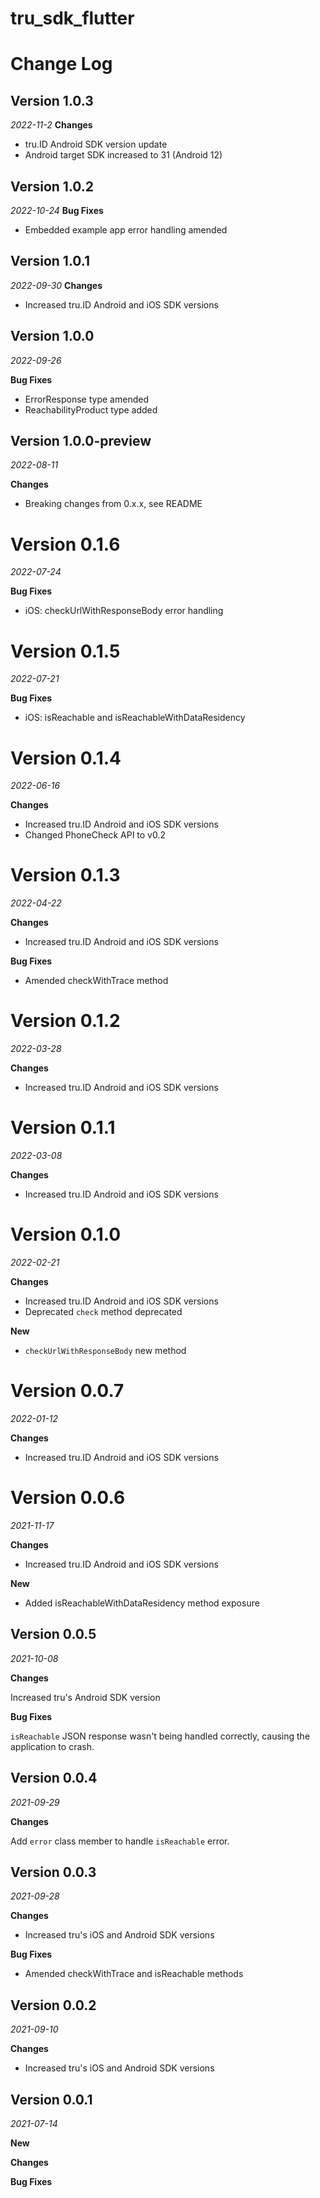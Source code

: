 # tru_sdk_flutter
# Change Log
## Version 1.0.3
_2022-11-2_
**Changes**
- tru.ID Android SDK version update
- Android target SDK increased to 31 (Android 12)

## Version 1.0.2
_2022-10-24_
**Bug Fixes**
- Embedded example app error handling amended

## Version 1.0.1
_2022-09-30_
**Changes**
- Increased tru.ID Android and iOS SDK versions

## Version 1.0.0
_2022-09-26_

**Bug Fixes**
- ErrorResponse type amended
- ReachabilityProduct type added

## Version 1.0.0-preview
_2022-08-11_

**Changes**
- Breaking changes from 0.x.x, see README 

# Version 0.1.6

_2022-07-24_

**Bug Fixes**

- iOS: checkUrlWithResponseBody error handling

# Version 0.1.5

_2022-07-21_

**Bug Fixes**

- iOS: isReachable and isReachableWithDataResidency

# Version 0.1.4

_2022-06-16_

**Changes**

- Increased tru.ID Android and iOS SDK versions
- Changed PhoneCheck API to v0.2

# Version 0.1.3

_2022-04-22_

**Changes**

- Increased tru.ID Android and iOS SDK versions

**Bug Fixes**

- Amended checkWithTrace method

# Version 0.1.2

_2022-03-28_

**Changes**

- Increased tru.ID Android and iOS SDK versions

# Version 0.1.1

_2022-03-08_

**Changes**

- Increased tru.ID Android and iOS SDK versions

# Version 0.1.0

_2022-02-21_

**Changes**

- Increased tru.ID Android and iOS SDK versions
- Deprecated `check` method deprecated

**New**
- `checkUrlWithResponseBody` new method

# Version 0.0.7

_2022-01-12_

**Changes**

- Increased tru.ID Android and iOS SDK versions


# Version 0.0.6

_2021-11-17_

**Changes**

- Increased tru.ID Android and iOS SDK versions

**New**

- Added isReachableWithDataResidency method exposure

## Version 0.0.5

_2021-10-08_

**Changes**

Increased tru's Android SDK version

**Bug Fixes**

`isReachable` JSON response wasn't being handled correctly, causing the application to crash.

## Version 0.0.4

_2021-09-29_

**Changes**

Add `error` class member to handle `isReachable` error.

## Version 0.0.3

_2021-09-28_

**Changes**

- Increased tru's iOS and Android SDK versions

**Bug Fixes**

- Amended checkWithTrace and isReachable methods

## Version 0.0.2

_2021-09-10_

**Changes**

- Increased tru's iOS and Android SDK versions

## Version 0.0.1

_2021-07-14_

**New**

**Changes**

**Bug Fixes**
